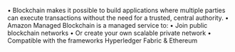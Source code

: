 • Blockchain makes it possible to build applications where multiple parties
can execute transactions without the need for a trusted, central
authority.
• Amazon Managed Blockchain is a managed service to:
• Join public blockchain networks
• Or create your own scalable private network
• Compatible with the frameworks Hyperledger Fabric & Ethereum